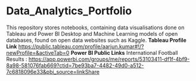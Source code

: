 # Data_Analytics_Portfolio
This repository stores notebooks, containing data visualisations done on Tableau and Power BI Desktop and Machine Learning models of open databases, found on open data websites such as Kaggle.
**Tableau Profile Link**
https://public.tableau.com/profile/aarjun.kumar#!/?newProfile=&activeTab=0
**Power BI Public Links**
International Football Results : https://app.powerbi.com/groups/me/reports/53103411-df1f-4bf9-8a98-581076fab669?ctid=7be93ba7-4482-49d0-a512-7c6818096e33&pbi_source=linkShare
